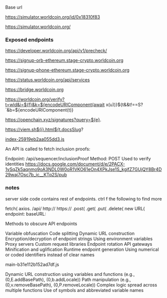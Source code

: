 Base url

https://simulator.worldcoin.org/id/0x18310f83

https://simulator.worldcoin.org/


### Exposed endpoints

https://developer.worldcoin.org/api/v1/precheck/

https://signup-orb-ethereum.stage-crypto.worldcoin.org

https://signup-phone-ethereum.stage-crypto.worldcoin.org

https://status.worldcoin.org/api/services

https://bridge.worldcoin.org

https://worldcoin.org/verify?t=wld&i=${f}&k=${encodeURIComponent(await x(u))}${t&&t!==S?`&b=${encodeURIComponent(t)}

https://openchain.xyz/signatures?query=${e}.

https://viem.sh${i}.html${t.docsSlug?



[index-25919eb2aa055dd3.js](https://docs.google.com/document/d/e/2PACX-1vSqZk5aqnmo9oA3NDL0W0oR1VKO61eOn4XPkJse1S_kgifZ7GUjQY8Br4D29waj7Osc7b_ic__KTq2S/pub)



An API is called to fetch inclusion proofs:

Endpoint: /api/sequencer/inclusionProof
Method: POST
Used to verify identities
https://docs.google.com/document/d/e/2PACX-1vSqZk5aqnmo9oA3NDL0W0oR1VKO61eOn4XPkJse1S_kgifZ7GUjQY8Br4D29waj7Osc7b_ic__KTq2S/pub


### notes

server side code contains rest of endpoints. ctrl f the following to find more 


fetch(
axios.
/api/
http://
https://
.post(
.get(
.put(
.delete(
new URL(
endpoint:
baseURL:




Methods to obscure API endpoints

Variable obfuscation
Code splitting
Dynamic URL construction
Encryption/decryption of endpoint strings
Using environment variables
Proxy servers
Custom request libraries
Endpoint rotation
API gateways
Minification and uglification
Runtime endpoint generation
Using numerical or coded identifiers instead of clear names





main-b31e112b152ad7df.js

Dynamic URL construction using variables and functions (e.g., (0,E.addBasePath), (0,b.addLocale))
Path manipulation (e.g., (0,v.removeBasePath), (0,P.removeLocale))
Complex logic spread across multiple functions
Use of symbols and abbreviated variable names
